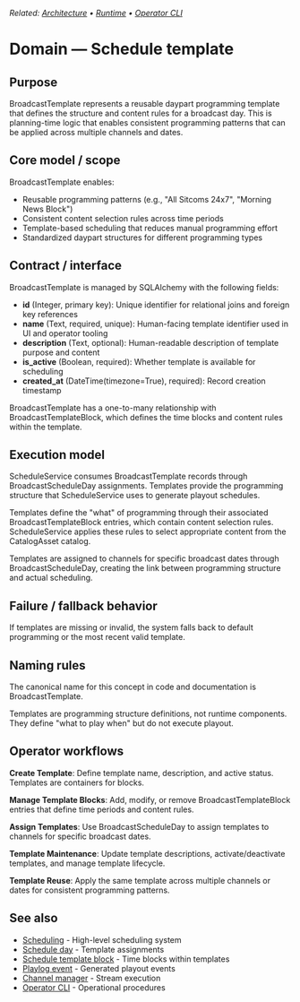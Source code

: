 _Related: [Architecture](../architecture/ArchitectureOverview.md) • [Runtime](../runtime/ChannelManager.md) • [Operator CLI](../operator/CLI.md)_

# Domain — Schedule template

## Purpose

BroadcastTemplate represents a reusable daypart programming template that defines the structure and content rules for a broadcast day. This is planning-time logic that enables consistent programming patterns that can be applied across multiple channels and dates.

## Core model / scope

BroadcastTemplate enables:

- Reusable programming patterns (e.g., "All Sitcoms 24x7", "Morning News Block")
- Consistent content selection rules across time periods
- Template-based scheduling that reduces manual programming effort
- Standardized daypart structures for different programming types

## Contract / interface

BroadcastTemplate is managed by SQLAlchemy with the following fields:

- **id** (Integer, primary key): Unique identifier for relational joins and foreign key references
- **name** (Text, required, unique): Human-facing template identifier used in UI and operator tooling
- **description** (Text, optional): Human-readable description of template purpose and content
- **is_active** (Boolean, required): Whether template is available for scheduling
- **created_at** (DateTime(timezone=True), required): Record creation timestamp

BroadcastTemplate has a one-to-many relationship with BroadcastTemplateBlock, which defines the time blocks and content rules within the template.

## Execution model

ScheduleService consumes BroadcastTemplate records through BroadcastScheduleDay assignments. Templates provide the programming structure that ScheduleService uses to generate playout schedules.

Templates define the "what" of programming through their associated BroadcastTemplateBlock entries, which contain content selection rules. ScheduleService applies these rules to select appropriate content from the CatalogAsset catalog.

Templates are assigned to channels for specific broadcast dates through BroadcastScheduleDay, creating the link between programming structure and actual scheduling.

## Failure / fallback behavior

If templates are missing or invalid, the system falls back to default programming or the most recent valid template.

## Naming rules

The canonical name for this concept in code and documentation is BroadcastTemplate.

Templates are programming structure definitions, not runtime components. They define "what to play when" but do not execute playout.

## Operator workflows

**Create Template**: Define template name, description, and active status. Templates are containers for blocks.

**Manage Template Blocks**: Add, modify, or remove BroadcastTemplateBlock entries that define time periods and content rules.

**Assign Templates**: Use BroadcastScheduleDay to assign templates to channels for specific broadcast dates.

**Template Maintenance**: Update template descriptions, activate/deactivate templates, and manage template lifecycle.

**Template Reuse**: Apply the same template across multiple channels or dates for consistent programming patterns.

## See also

- [Scheduling](Scheduling.md) - High-level scheduling system
- [Schedule day](ScheduleDay.md) - Template assignments
- [Schedule template block](ScheduleTemplateBlock.md) - Time blocks within templates
- [Playlog event](PlaylogEvent.md) - Generated playout events
- [Channel manager](../runtime/ChannelManager.md) - Stream execution
- [Operator CLI](../operator/CLI.md) - Operational procedures
